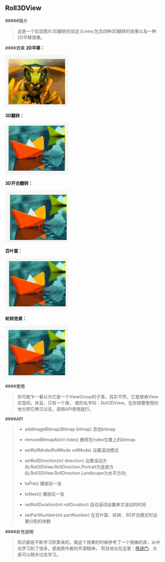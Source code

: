 Roll3DView
----
#####简介
>这是一个实现图片3D翻转的自定义view,包含四种3D翻转的效果以及一种2D平移效果。

####效果
**2D平移：**

![](https://github.com/zhangyuChen1991/some_sources/blob/master/3DView/2d.gif)

**3D翻转：**

![](https://github.com/zhangyuChen1991/some_sources/blob/master/3DView/whole3D.gif)

**3D开合翻转：**

![](https://github.com/zhangyuChen1991/some_sources/blob/master/3DView/spe.gif)

**百叶窗：**

![](https://github.com/zhangyuChen1991/some_sources/blob/master/3DView/byc.gif)

**轮转效果：**

![](https://github.com/zhangyuChen1991/some_sources/blob/master/3DView/inturn.gif)


####使用
>你可能乍一看以为它是一个ViewGroup的子类，其实不然，它是继承View实现的。并且，只有一个类，
类的名字叫：Roll3DView。在你想要使用的地方把它拷贝过去，调用API使用就行。

####API
>* addImageBitmap(Bitmap bitmap)  添加bitmap
>
>* removeBitmapAt(int index)  删除在index位置上的bitmap
>
>* setRollMode(RollMode rollMode)  设置滚动模式
>
>* setRollDirection(int direction)  设置滚动方向:Roll3DView.RollDirection.Portrait为竖直方向,Roll3DView.RollDirection.Landscape为水平方向;
>
>* toPre() 播放前一张
>
>* toNext() 播放后一张
>
>* setRollDuration(int rollDuration)  自动滚动设置单次滚动的时间
>
>* setPartNumber(int partNumber)  在百叶窗、轮转、3D开合模式时设置分割的块数


####补充说明
>知识都是不断学习积累来的，做这个效果的时候参考了一个很棒的库，从中也学习到了很多。感谢原作者的开源精神，
项目地址在这里：[传送门](https://github.com/ImmortalZ/StereoView)，大家可以移步过去学习。



